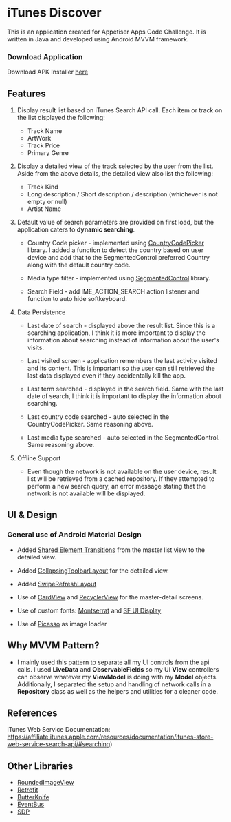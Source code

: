 # iTunes Discover

This is an application created for Appetiser Apps Code Challenge. It is written in Java and developed using Android MVVM framework.

### Download Application

Download APK Installer [here](https://www.dropbox.com/s/0svwineujv7d16h/itunes-discover_1.0.apk?dl=1)

## Features

1. Display result list based on iTunes Search API call. Each item or track on the list displayed the following:

   * Track Name
   * ArtWork
   * Track Price
   * Primary Genre
  
2. Display a detailed view of the track selected by the user from the list. Aside from the above details, the detailed view also list the following:

   * Track Kind
   * Long description / Short description / description (whichever is not empty or null)
   * Artist Name
  
3. Default value of search parameters are provided on first load, but the application caters to <b>dynamic searching</b>.

   - Country Code picker - implemented using [CountryCodePicker](https://github.com/hbb20/CountryCodePickerProject) library. I added a function to detect the country based on user device and add that to the SegmentedControl preferred Country along with the default country code.
  
   - Media type filter - implemented using [SegmentedControl](https://github.com/RobertApikyan/SegmentedControl) library.
  
   - Search Field - add IME_ACTION_SEARCH action listener and function to auto hide softkeyboard.
  
4. Data Persistence

   - Last date of search - displayed above the result list. Since this is a searching application, I think it is more important to display the information about searching instead of information about the user's visits.
  
   - Last visited screen - application remembers the last activity visited and its content. This is important so the user can still retrieved the last data displayed even if they accidentally kill the app.
  
   - Last term searched - displayed in the search field. Same with the last date of search, I think it is important to display the information about searching.
  
   - Last country code searched - auto selected in the CountryCodePicker. Same reasoning above.
  
   - Last media type searched - auto selected in the SegmentedControl. Same reasoning above.
  
5. Offline Support 

   - Even though the network is not available on the user device, result list will be retrieved from a cached repository. If they attempted to perform a new search query, an error message stating that the network is not available will be displayed.

## UI & Design
### General use of Android Material Design

   - Added [Shared Element Transitions](https://developer.android.com/training/transitions/start-activity) from the master list view to the detailed view.
  
   - Added [CollapsingToolbarLayout](https://developer.android.com/reference/android/support/design/widget/CollapsingToolbarLayout) for the detailed view.
  
   - Added [SwipeRefreshLayout](https://developer.android.com/reference/android/support/v4/widget/SwipeRefreshLayout)
  
   - Use of [CardView](https://developer.android.com/reference/android/support/v7/widget/CardView) and [RecyclerView](https://developer.android.com/reference/android/support/v7/widget/RecyclerView) for the master-detail screens.
  
   - Use of custom fonts: [Montserrat](https://www.fontsquirrel.com/fonts/montserrat) and [SF UI Display](https://www.cufonfonts.com/font/sf-ui-text-2)
  
   - Use of [Picasso](https://square.github.io/picasso/) as image loader
  
  
## Why MVVM Pattern?

   - I mainly used this pattern to separate all my UI controls from the api calls. I used <b>LiveData</b> and <b>ObservableFields</b> so my UI <b>View</b> controllers can observe whatever my <b>ViewModel</b> is doing with my <b>Model</b> objects. Additionally, I separated the setup and handling of network calls in a <b>Repository</b> class as well as the helpers and utilities for a cleaner code. 
   

## References

iTunes Web Service Documentation: https://affiliate.itunes.apple.com/resources/documentation/itunes-store-web-service-search-api/#searching)

## Other Libraries

   - [RoundedImageView](https://github.com/vinc3m1/RoundedImageView)
   - [Retrofit](https://square.github.io/retrofit/)
   - [ButterKnife](https://jakewharton.github.io/butterknife/)
   - [EventBus](https://github.com/greenrobot/EventBus)
   - [SDP](https://github.com/intuit/sdp)
